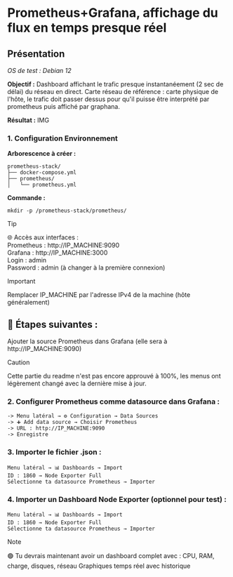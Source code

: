 # Prometheus+Grafana, affichage du flux en temps presque réel
## Présentation
_OS de test : Debian 12_

**Objectif :** 
Dashboard affichant le trafic presque instantanéement (2 sec de délai) du réseau en direct.
Carte réseau de référence : carte physique de l'hôte, le trafic doit passer dessus pour qu'il puisse être interprété par prometheus puis affiché par graphana.

**Résultat :**
IMG

### 1. Configuration Environnement
**Arborescence à créer :**
```
prometheus-stack/
├── docker-compose.yml
├── prometheus/
│   └── prometheus.yml
```
**Commande :**
```
mkdir -p /prometheus-stack/prometheus/
```
>[!TIP]
>🌐 Accès aux interfaces :<br>
>Prometheus : http://IP_MACHINE:9090<br>
>Grafana : http://IP_MACHINE:3000<br>
>Login : admin<br>
>Password : admin (à changer à la première connexion)<br>

>[!IMPORTANT]
>Remplacer IP_MACHINE par l'adresse IPv4 de la machine (hôte généralement)

## 🧭 Étapes suivantes :
Ajouter la source Prometheus dans Grafana (elle sera à http://IP_MACHINE:9090)


>[!CAUTION]
> Cette partie du readme n'est pas encore approuvé à 100%, les menus ont légèrement changé avec la dernière mise à jour.

### 2. Configurer Prometheus comme datasource dans Grafana :
```
-> Menu latéral → ⚙️ Configuration → Data Sources
-> ➕ Add data source → Choisir Prometheus
-> URL : http://IP_MACHINE:9090
-> Enregistre
```
### 3. Importer le fichier .json :
```
Menu latéral → 📊 Dashboards → Import
ID : 1860 → Node Exporter Full
Sélectionne ta datasource Prometheus → Importer
```


### 4. Importer un Dashboard Node Exporter (optionnel pour test) :
```
Menu latéral → 📊 Dashboards → Import
ID : 1860 → Node Exporter Full
Sélectionne ta datasource Prometheus → Importer
```

>[!NOTE]
> 🟢 Tu devrais maintenant avoir un dashboard complet avec :
> CPU, RAM, charge, disques, réseau
> Graphiques temps réel avec historique

